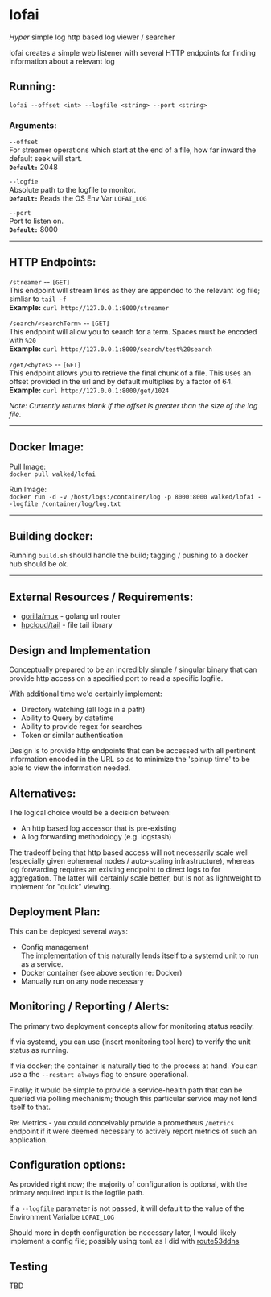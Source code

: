 # lofai

_Hyper_ simple log http based log viewer / searcher

lofai creates a simple web listener with several HTTP endpoints for finding information about a relevant log



## Running:
`lofai --offset <int> --logfile <string> --port <string>`  

### Arguments:  
`--offset`  
For streamer operations which start  at the end of a file, how far inward the default seek will start.  
**`Default:`** 2048

`--logfie`  
Absolute path to the logfile to monitor.  
**`Default:`** Reads the OS Env Var `LOFAI_LOG`

`--port`  
Port to listen on.  
**`Default:`** 8000

---

## HTTP Endpoints:

`/streamer` -- `[GET]`  
This endpoint will stream lines as they are appended to the relevant log file; simliar to `tail -f`  
**Example:** `curl http://127.0.0.1:8000/streamer`

`/search/<searchTerm>` -- `[GET]`  
This endpoint will allow you to search for a term. Spaces must be encoded with `%20`  
**Example:** `curl http://127.0.0.1:8000/search/test%20search`


`/get/<bytes>` -- `[GET]`  
This endpoint allows you to retrieve the final chunk of a file. This uses an offset provided in the url and by default multiplies by a factor of 64.  
**Example:** `curl http://127.0.0.1:8000/get/1024`

_Note: Currently returns blank if the offset is greater than the size of the log file._

---

## Docker Image:

Pull Image:  
`docker pull walked/lofai`

Run Image:  
`docker run -d -v /host/logs:/container/log -p 8000:8000 walked/lofai --logfile /container/log/log.txt`

---

## Building docker:

Running `build.sh` should handle the build; tagging / pushing to a docker hub should be ok.

---

## External Resources / Requirements:
- [gorilla/mux](https://github.com/gorilla/mux) - golang url router  
- [hpcloud/tail](https://github.com/hpcloud/tail) - file tail library

## Design and Implementation
Conceptually prepared to be an incredibly simple / singular binary that can provide http access on a specified port to read a specific logfile.

With additional time we'd certainly implement:
- Directory watching (all logs in a path)
- Ability to Query by datetime
- Ability to provide regex for searches
- Token or similar authentication

Design is to provide http endpoints that can be accessed with all pertinent information encoded in the URL so as to minimize the 'spinup time' to be able to view the information needed.

## Alternatives:
The logical choice would be a decision between: 
- An http based log accessor that is pre-existing
- A log forwarding methodology (e.g. logstash)

The tradeoff being that http based access will not necessarily scale well (especially given ephemeral nodes / auto-scaling infrastructure), whereas log forwarding requires an existing endpoint to direct logs to for aggregation. The latter will certainly scale better, but is not as lightweight to implement for "quick" viewing.

## Deployment Plan:
This can be deployed several ways:  
- Config management  
The implementation of this naturally lends itself to a systemd unit to run as a service.
- Docker container (see above section re: Docker) 
- Manually run on any node necessary

## Monitoring / Reporting / Alerts:
The primary two deployment concepts allow for monitoring status readily.  

If via systemd, you can use (insert monitoring tool here) to verify the unit status as running.

If via docker; the container is naturally tied to the process at hand. You can use a the `--restart always` flag to ensure operational.

Finally; it would be simple to provide a service-health path that can be queried via polling mechanism; though this particular service may not lend itself to that.

Re: Metrics - you could conceivably provide a prometheus `/metrics` endpoint if it were deemed necessary to actively report metrics of such an application. 

## Configuration options:
As provided right now; the majority of configuration is optional, with the primary required input is the logfile path.

If a `--logfile` paramater is not passed, it will default to the value of the Environment Varialbe `LOFAI_LOG`

Should more in depth configuration be necessary later, I would likely implement a config file; possibly using `toml` as I did with [route53ddns](https://github.com/walked/route53ddns)

## Testing
TBD